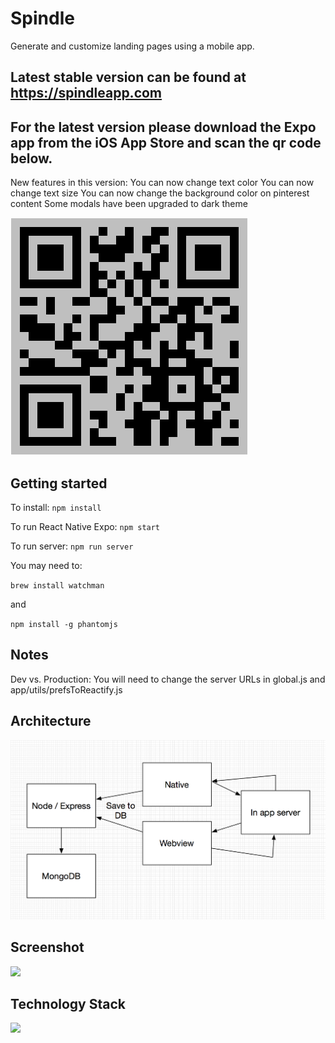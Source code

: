 # Spindle #

Generate and customize landing pages using a mobile app.
 
## Latest stable version can be found at https://spindleapp.com

## For the latest version please download the Expo app from the iOS App Store and scan the qr code below. ##
New features in this version: 
You can now change text color
You can now change text size
You can now change the background color on pinterest content
Some modals have been upgraded to dark theme

![](images/qr.png?raw=true)


## Getting started ##
To install: `npm install`

To run React Native Expo: `npm start`

To run server: `npm run server`

You may need to: 

`brew install watchman`

and 

`npm install -g phantomjs`

## Notes ##

Dev vs. Production: You will need to change the server URLs in global.js and app/utils/prefsToReactify.js

## Architecture ##

![](images/architecture.png?raw=true)

## Screenshot ##

![](images/screenshot.png?raw=true)

## Technology Stack ##

![](images/techStack.png?raw=true)